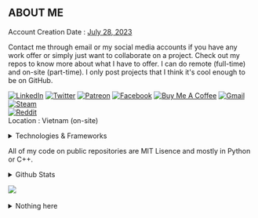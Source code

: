 ## ABOUT ME
Account Creation Date : [July 28, 2023](https://github.com/KlausJackson?tab=overview&from=2023-07-01&to=2023-07-31) <br>

Contact me through email or my social media accounts if you have any work offer or simply just want to collaborate on a project. Check out my repos to know more about what I have to offer. I can do remote (full-time) and on-site (part-time). I only post projects that I think it's cool enough to be on GitHub. <br>

[![LinkedIn](https://img.shields.io/badge/LinkedIn-0077B5?style=for-the-badge&logo=linkedin&logoColor=white)](https://www.linkedin.com/in/KlausJackson/) 
[![Twitter](https://img.shields.io/badge/Twitter-1DA1F2?style=for-the-badge&logo=twitter&logoColor=white)](https://twitter.com/Klaus_Jackson2)
[![Patreon](https://img.shields.io/badge/Patreon-AC7AC2?style=for-the-badge&logo=patreon&logoColor=white)](https://patreon.com/KlausJackson)
[![Facebook](https://img.shields.io/badge/Facebook-0000FF?style=for-the-badge&logo=facebook&logoColor=white)](https://facebook.com/KlausJacksonV)
[![Buy Me A Coffee](https://img.shields.io/badge/BuyMeCoffee-FFFF00?style=for-the-badge&logo=buymeacoffee&logoColor=black)](https://buymeacoffee.com/klausjackson)
[![Gmail](https://img.shields.io/badge/Gmail-D14836?style=for-the-badge&logo=gmail&logoColor=white)](mailto:KlausJackson2@gmail.com)
[![Steam](https://img.shields.io/badge/Steam-000050?style=for-the-badge&logo=steam&logoColor=white)](https://steamcommunity.com/id/KlausJackson/)
<br>
[![Reddit](https://img.shields.io/badge/Reddit-FF0000?style=for-the-badge&logo=reddit&logoColor=white)](https://www.reddit.com/user/KlausJackson/)
<br>
Location : Vietnam (on-site)  <br>

<details>
  <summary>Technologies & Frameworks</summary>
  <p align="left">
    I'm currently learning about various technologies and frameworks, and I'm excited to broaden my knowledge in the following ones. 
    <h4>Data Science & AI</h4>
    <img src="https://scipy.in/static/website/bootstrap-css/assets/images/backgrounds/SciPy_logo.png" alt="scipy" width="40"/> 
    <img src="https://github.com/devicons/devicon/blob/master/icons/keras/keras-original.svg" alt="keras" width="35"/>
    <img src="https://www.vectorlogo.zone/logos/opencv/opencv-icon.svg" alt="opencv" width="40"/> 
    <img src="https://www.vectorlogo.zone/logos/pytorch/pytorch-icon.svg" alt="pytorch" width="40"/>
    <img src="https://upload.wikimedia.org/wikipedia/commons/0/05/Scikit_learn_logo_small.svg" alt="scikit_learn" width="50" height="40"/>  
    <img src="https://www.vectorlogo.zone/logos/tensorflow/tensorflow-icon.svg" alt="tensorflow" width="40"/>     
    <h4>Game Development</h4>
    <img src="https://img.icons8.com/nolan/140/unity-hub.png" alt="unity" width="50"/>
    <img src="https://img.icons8.com/nolan/140/unreal-engine.png" alt="unreal_engine" width="50"/> 
    <img src="https://upload.wikimedia.org/wikipedia/commons/6/6a/Godot_icon.svg" alt="godot" width="45"/> 
    <img src="https://www.pikpng.com/pngl/b/73-738895_sfml-logo-sfml-icon-clipart.png" alt="sfml" width="45"/> 
    <img src="https://www.vulkan.org/user/themes/vulkan/images/logo/vulkan-logo.svg" alt="vulkan" width="60" height="40"/> 
    <img src="https://creazilla-store.fra1.digitaloceanspaces.com/icons/5628528/kcmopengl-icon-md.png" alt="opengl" width="50"/>     
    <h4>Others that I'm also interested in</h4>
    <img src="https://raw.githubusercontent.com/devicons/devicon/master/icons/dotnetcore/dotnetcore-original.svg" alt=".net" width="40"/> 
    <img src="https://cdn.worldvectorlogo.com/logos/arduino-1.svg" alt="arduino" width="40"/>  
    <img src="https://upload.wikimedia.org/wikipedia/commons/0/0b/Qt_logo_2016.svg" alt="qt" width="40" height="40"/>  
    <img src="https://raw.githubusercontent.com/devicons/devicon/master/icons/nginx/nginx-original.svg" alt="nginx" width="40" height="40"/> 
    <br> and reverse engineering also.
  </p>
</details>

All of my code on public repositories are MIT Lisence and mostly in Python or C++. <br>

<details>
  <summary>Github Stats</summary>
  
  [![Klaus Jackson's GitHub stats](https://github-readme-stats.vercel.app/api?username=KlausJackson&show_icons=true&hide=prs,contribs&theme=transparent&text_color=797ef6&rank_icon=percentile&show=discussions_started,discussions_answered)](https://github.com/anuraghazra/github-readme-stats)
  ![Top Langs](https://github-readme-stats.vercel.app/api/top-langs/?username=KlausJackson&layout=compact&show_icons=true&theme=transparent&text_color=797ef6)
  [![Readme Card](https://github-readme-stats.vercel.app/api/pin/?username=KlausJackson&show_icons=true&theme=transparent&text_color=797ef6&repo=Student-Management-System)](https://github.com/KlausJackson/Student-Management-System)
  [![Readme Card](https://github-readme-stats.vercel.app/api/pin/?username=KlausJackson&show_icons=true&theme=transparent&text_color=797ef6&repo=DataStructures_Algorithms)](https://github.com/KlausJackson/DataStructures_Algorithms)
  [![Readme Card](https://github-readme-stats.vercel.app/api/pin/?username=KlausJackson&show_icons=true&theme=transparent&text_color=797ef6&repo=Chat-Room)](https://github.com/KlausJackson/Chat-Room)
</details>

![](https://img.shields.io/github/followers/KlausJackson)

<details>
  <summary>Nothing here</summary>
  
  ![](jnrhd.jpeg)
</details>

